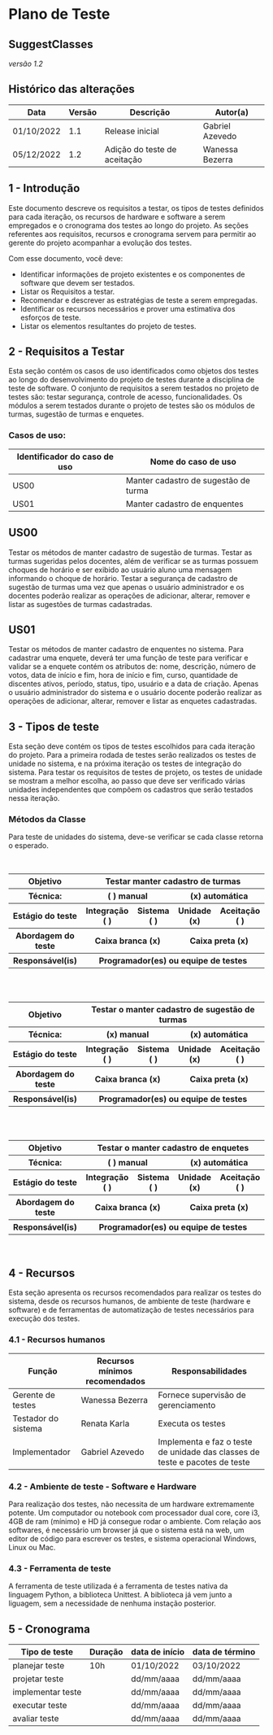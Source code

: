 # Plano de Teste

## **SuggestClasses**

*versão 1.2*

## Histórico das alterações

   Data    | Versão |    Descrição   | Autor(a)
-----------|--------|----------------|-----------------
01/10/2022 |  1.1   | Release inicial | Gabriel Azevedo 
05/12/2022 |  1.2   | Adição do teste de aceitação | Wanessa Bezerra
 
## 1 - Introdução

Este documento descreve os requisitos a testar, os  tipos de testes definidos para cada iteração, os recursos de hardware e software a serem empregados e o cronograma dos testes ao longo do projeto. As seções referentes aos requisitos, recursos e cronograma servem para permitir ao gerente do projeto acompanhar a evolução dos testes.

Com esse documento, você deve:
- Identificar informações de projeto existentes e os componentes de software que devem ser testados.
- Listar os Requisitos a testar.
- Recomendar e descrever as estratégias de teste a serem empregadas.
- Identificar os recursos necessários e prover uma estimativa dos esforços de teste.
- Listar os elementos resultantes do projeto de testes.

## 2 - Requisitos a Testar

Esta seção contém os casos de uso identificados como objetos dos testes ao longo do desenvolvimento do projeto de testes durante a disciplina de teste de software.
O conjunto de requisitos a serem testados no projeto de testes são: testar segurança, controle de acesso, funcionalidades. Os módulos a serem testados durante o projeto de testes são os módulos de turmas, sugestão de turmas e enquetes. 

### Casos de uso:

Identificador do caso de uso | Nome do caso de uso
-----------------------------|---------------------
US00                       |       Manter cadastro de sugestão de turma
US01                       |       Manter cadastro de enquentes  

## US00
Testar os métodos de manter cadastro de sugestão de turmas. Testar as turmas sugeridas pelos docentes, além de verificar se as turmas possuem choques de horário e ser exibido ao usuário aluno uma mensagem informando o choque de horário. Testar a segurança de cadastro de sugestão de turmas uma vez que apenas o usuário administrador e os docentes poderão realizar as operações de adicionar, alterar, remover e listar as sugestões de turmas cadastradas.

## US01
Testar os métodos de manter cadastro de enquentes no sistema. Para cadastrar uma enquete, deverá ter uma função de teste para verificar e validar se a enquete contém os atributos de: nome, descrição, número de votos, data de início e fim, hora de início e fim, curso, quantidade de discentes ativos, período, status, tipo, usuário e a data de criação. Apenas o usuário administrador do sistema e o usuário docente poderão realizar as operações de adicionar, alterar, remover e listar as enquetes cadastradas.


## 3 - Tipos de teste

Esta seção deve contém os tipos de testes escolhidos para cada iteração do projeto. Para a primeira rodada de testes serão realizados os testes de unidade no sistema, e na próxima iteração os testes de integração do sistema.
Para testar os requisitos de testes de projeto, os testes de unidade se mostram a melhor escolha, ao passo que deve ser verificado várias unidades independentes que compõem os cadastros que serão testados nessa iteração.


### Métodos da Classe 

Para teste de unidades do sistema, deve-se verificar se cada classe retorna o esperado.

<br/>
<table>
    <tr>
        <th>
            Objetivo
        </th>
        <th colspan="4">
            Testar manter cadastro de turmas
        </th>
    </tr>
    <tr>
        <th>
            Técnica:
        </th>
        <th colspan="2">
            ( ) manual
        </th>
        <th colspan="2">
            (x) automática
        </th>
    </tr>
    <tr>
        <th>
            Estágio do teste
        </th>
        <th>
            Integração ( )
        </th>
        <th>
            Sistema ( )
        </th>
        <th>
            Unidade (x)
        </th>
        <th>
            Aceitação ( )
        </th>
    </tr>
    <tr>
        <th>
            Abordagem do teste
        </th>
        <th colspan="2">
            Caixa branca (x)
        </th>
        <th colspan="2">
            Caixa preta (x)
        </th>
    </tr>
    <tr>
        <th>
            Responsável(is)
        </th>
        <th colspan="4">
            Programador(es) ou equipe de testes
        </th>
    </tr>
</table>
<br/>

<br/>
<table>
    <tr>
        <th>
            Objetivo
        </th>
        <th colspan="4">
            Testar o manter cadastro de sugestão de turmas
        </th>
    </tr>
    <tr>
        <th>
            Técnica:
        </th>
        <th colspan="2">
            (x) manual
        </th>
        <th colspan="2">
            (x) automática
        </th>
    </tr>
    <tr>
        <th>
            Estágio do teste
        </th>
        <th>
            Integração ( )
        </th>
        <th>
            Sistema ( )
        </th>
        <th>
            Unidade (x)
        </th>
        <th>
            Aceitação ( )
        </th>
    </tr>
    <tr>
        <th>
            Abordagem do teste
        </th>
        <th colspan="2">
            Caixa branca (x)
        </th>
        <th colspan="2">
            Caixa preta (x)
        </th>
    </tr>
    <tr>
        <th>
            Responsável(is)
        </th>
        <th colspan="4">
            Programador(es) ou equipe de testes
        </th>
    </tr>
</table>
<br/>

<br/>
<table>
    <tr>
        <th>
            Objetivo
        </th>
        <th colspan="4">
            Testar o manter cadastro de enquetes
        </th>
    </tr>
    <tr>
        <th>
            Técnica:
        </th>
        <th colspan="2">
            ( ) manual
        </th>
        <th colspan="2">
            (x) automática
        </th>
    </tr>
    <tr>
        <th>
            Estágio do teste
        </th>
        <th>
            Integração ( )
        </th>
        <th>
            Sistema ( )
        </th>
        <th>
            Unidade (x)
        </th>
        <th>
            Aceitação ( )
        </th>
    </tr>
    <tr>
        <th>
            Abordagem do teste
        </th>
        <th colspan="2">
            Caixa branca (x)
        </th>
        <th colspan="2">
            Caixa preta (x)
        </th>
    </tr>
    <tr>
        <th>
            Responsável(is)
        </th>
        <th colspan="4">
            Programador(es) ou equipe de testes
        </th>
    </tr>
</table>
<br/>

## 4 - Recursos

Esta seção apresenta os recursos recomendados para realizar os testes do sistema, desde os recursos humanos, de ambiente de teste (hardware e software) e de ferramentas de automatização de testes necessários para execução dos testes.

### 4.1 - Recursos humanos

   Função           | Recursos mínimos recomendados |    Responsabilidades  
--------------------|-------------------------------|-----------------------
Gerente de testes   | Wanessa Bezerra               | Fornece supervisão de gerenciamento
Testador do sistema | Renata Karla                  | Executa os testes 
Implementador       | Gabriel Azevedo               | Implementa e faz o teste de unidade das classes de teste e pacotes de teste


### 4.2 - Ambiente de teste - Software e Hardware


Para realização dos testes, não necessita de um hardware extremamente potente. Um computador ou notebook com processador dual core, core i3, 4GB de ram (mínimo) e HD já consegue rodar o ambiente.
Com relação aos softwares, é necessário um browser já que o sistema está na web, um editor de código para escrever os testes, e sistema operacional Windows, Linux ou Mac.

### 4.3 - Ferramenta de teste

A ferramenta de teste utilizada é a ferramenta de testes nativa da linguagem Python, a biblioteca Unittest. A biblioteca já vem junto a liguagem, sem a necessidade de nenhuma instação posterior.


## 5 - Cronograma

Tipo de teste      | Duração | data de início | data de término
-------------------|---------|----------------|-----------------
planejar teste     |   10h   | 01/10/2022     | 03/10/2022
projetar teste     |         | dd/mm/aaaa     | dd/mm/aaaa
implementar teste  |         | dd/mm/aaaa     | dd/mm/aaaa
executar teste     |         | dd/mm/aaaa     | dd/mm/aaaa
avaliar teste      |         | dd/mm/aaaa     | dd/mm/aaaa
